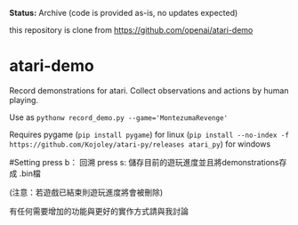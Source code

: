 **Status:** Archive (code is provided as-is, no updates expected)

this repository is clone from https://github.com/openai/atari-demo

# atari-demo
Record demonstrations for atari.
Collect observations and actions by human playing. 

Use as `pythonw record_demo.py --game='MontezumaRevenge'`

Requires pygame 
(`pip install pygame`) for linux
(`pip install --no-index -f https://github.com/Kojoley/atari-py/releases atari_py`) for windows


#Setting
press b： 回溯
press s: 儲存目前的遊玩進度並且將demonstrations存成 .bin檔 

(注意：若遊戲已結束則遊玩進度將會被刪除)

有任何需要增加的功能與更好的實作方式請與我討論
